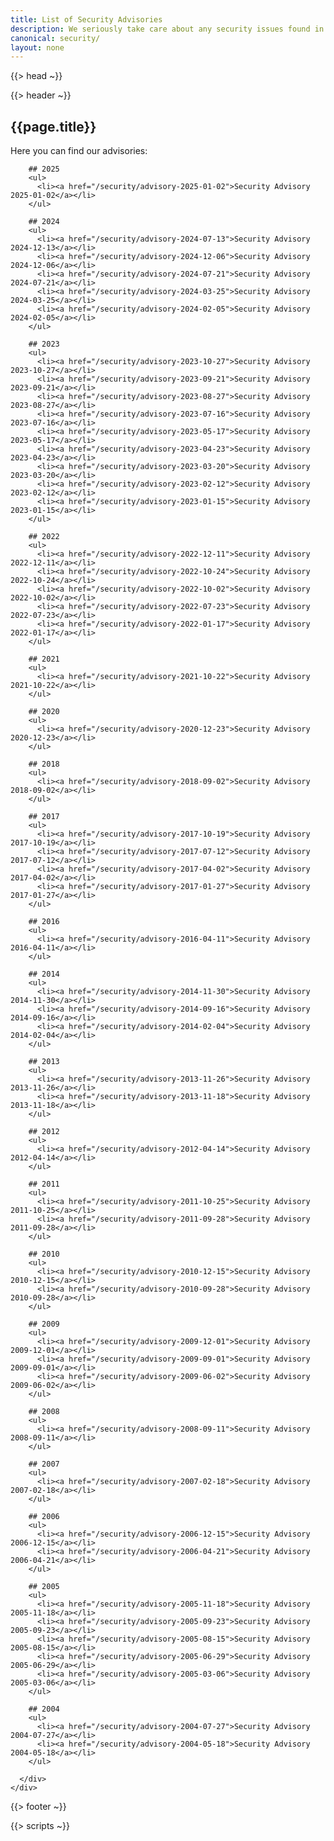 ```yaml
---
title: List of Security Advisories
description: We seriously take care about any security issues found in phpMyFAQ or bundled components. This page provides links to all our security advisories.
canonical: security/
layout: none
---
```


{{> head ~}}

{{> header ~}}

<section class="security section">
  <div class="container">
    <h1>{{page.title}}</h1>
    <div class="row">
      <div class="col-xs-12">
        Here you can find our advisories:

        ## 2025
        <ul>
          <li><a href="/security/advisory-2025-01-02">Security Advisory 2025-01-02</a></li>
        </ul>

        ## 2024
        <ul>
          <li><a href="/security/advisory-2024-07-13">Security Advisory 2024-12-13</a></li>
          <li><a href="/security/advisory-2024-12-06">Security Advisory 2024-12-06</a></li>
          <li><a href="/security/advisory-2024-07-21">Security Advisory 2024-07-21</a></li>
          <li><a href="/security/advisory-2024-03-25">Security Advisory 2024-03-25</a></li>
          <li><a href="/security/advisory-2024-02-05">Security Advisory 2024-02-05</a></li>
        </ul>

        ## 2023
        <ul>
          <li><a href="/security/advisory-2023-10-27">Security Advisory 2023-10-27</a></li>
          <li><a href="/security/advisory-2023-09-21">Security Advisory 2023-09-21</a></li>
          <li><a href="/security/advisory-2023-08-27">Security Advisory 2023-08-27</a></li>
          <li><a href="/security/advisory-2023-07-16">Security Advisory 2023-07-16</a></li>
          <li><a href="/security/advisory-2023-05-17">Security Advisory 2023-05-17</a></li>
          <li><a href="/security/advisory-2023-04-23">Security Advisory 2023-04-23</a></li>
          <li><a href="/security/advisory-2023-03-20">Security Advisory 2023-03-20</a></li>
          <li><a href="/security/advisory-2023-02-12">Security Advisory 2023-02-12</a></li>
          <li><a href="/security/advisory-2023-01-15">Security Advisory 2023-01-15</a></li>
        </ul>

        ## 2022
        <ul>
          <li><a href="/security/advisory-2022-12-11">Security Advisory 2022-12-11</a></li>
          <li><a href="/security/advisory-2022-10-24">Security Advisory 2022-10-24</a></li>
          <li><a href="/security/advisory-2022-10-02">Security Advisory 2022-10-02</a></li>
          <li><a href="/security/advisory-2022-07-23">Security Advisory 2022-07-23</a></li>
          <li><a href="/security/advisory-2022-01-17">Security Advisory 2022-01-17</a></li>
        </ul>

        ## 2021
        <ul>
          <li><a href="/security/advisory-2021-10-22">Security Advisory 2021-10-22</a></li>
        </ul>

        ## 2020
        <ul>
          <li><a href="/security/advisory-2020-12-23">Security Advisory 2020-12-23</a></li>
        </ul>

        ## 2018
        <ul>
          <li><a href="/security/advisory-2018-09-02">Security Advisory 2018-09-02</a></li>
        </ul>

        ## 2017
        <ul>
          <li><a href="/security/advisory-2017-10-19">Security Advisory 2017-10-19</a></li>
          <li><a href="/security/advisory-2017-07-12">Security Advisory 2017-07-12</a></li>
          <li><a href="/security/advisory-2017-04-02">Security Advisory 2017-04-02</a></li>
          <li><a href="/security/advisory-2017-01-27">Security Advisory 2017-01-27</a></li>
        </ul>

        ## 2016
        <ul>
          <li><a href="/security/advisory-2016-04-11">Security Advisory 2016-04-11</a></li>
        </ul>

        ## 2014
        <ul>
          <li><a href="/security/advisory-2014-11-30">Security Advisory 2014-11-30</a></li>
          <li><a href="/security/advisory-2014-09-16">Security Advisory 2014-09-16</a></li>
          <li><a href="/security/advisory-2014-02-04">Security Advisory 2014-02-04</a></li>
        </ul>

        ## 2013
        <ul>
          <li><a href="/security/advisory-2013-11-26">Security Advisory 2013-11-26</a></li>
          <li><a href="/security/advisory-2013-11-18">Security Advisory 2013-11-18</a></li>
        </ul>

        ## 2012
        <ul>
          <li><a href="/security/advisory-2012-04-14">Security Advisory 2012-04-14</a></li>
        </ul>

        ## 2011
        <ul>
          <li><a href="/security/advisory-2011-10-25">Security Advisory 2011-10-25</a></li>
          <li><a href="/security/advisory-2011-09-28">Security Advisory 2011-09-28</a></li>
        </ul>

        ## 2010
        <ul>
          <li><a href="/security/advisory-2010-12-15">Security Advisory 2010-12-15</a></li>
          <li><a href="/security/advisory-2010-09-28">Security Advisory 2010-09-28</a></li>
        </ul>

        ## 2009
        <ul>
          <li><a href="/security/advisory-2009-12-01">Security Advisory 2009-12-01</a></li>
          <li><a href="/security/advisory-2009-09-01">Security Advisory 2009-09-01</a></li>
          <li><a href="/security/advisory-2009-06-02">Security Advisory 2009-06-02</a></li>
        </ul>

        ## 2008
        <ul>
          <li><a href="/security/advisory-2008-09-11">Security Advisory 2008-09-11</a></li>
        </ul>

        ## 2007
        <ul>
          <li><a href="/security/advisory-2007-02-18">Security Advisory 2007-02-18</a></li>
        </ul>

        ## 2006
        <ul>
          <li><a href="/security/advisory-2006-12-15">Security Advisory 2006-12-15</a></li>
          <li><a href="/security/advisory-2006-04-21">Security Advisory 2006-04-21</a></li>
        </ul>

        ## 2005
        <ul>
          <li><a href="/security/advisory-2005-11-18">Security Advisory 2005-11-18</a></li>
          <li><a href="/security/advisory-2005-09-23">Security Advisory 2005-09-23</a></li>
          <li><a href="/security/advisory-2005-08-15">Security Advisory 2005-08-15</a></li>
          <li><a href="/security/advisory-2005-06-29">Security Advisory 2005-06-29</a></li>
          <li><a href="/security/advisory-2005-03-06">Security Advisory 2005-03-06</a></li>
        </ul>

        ## 2004
        <ul>
          <li><a href="/security/advisory-2004-07-27">Security Advisory 2004-07-27</a></li>
          <li><a href="/security/advisory-2004-05-18">Security Advisory 2004-05-18</a></li>
        </ul>

      </div>
    </div>
  </div>
</section>

{{> footer ~}}

{{> scripts ~}}
